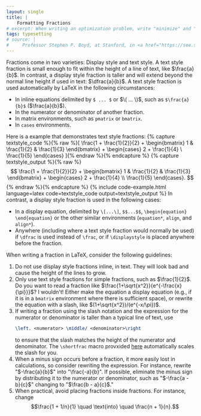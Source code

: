 ```yaml
---
layout: single
title: |
    Formatting Fractions
# excerpt: When writing an optimization problem, write "minimize" and "subject to" instead of "min" and "such that" or "s.t."
tags: typesetting
# source: |
#     Professor Stephen P. Boyd, at Stanford, in <a href="https://see.stanford.edu/Course/EE364A/78">Lecture 5 of his Convex Optimization course</a>, around the 13-minute mark.
---
```


Fractions come in two varieties: Display style and text style. A text style fraction is small enough to fit within the height of a line of text, like $\frac{a}{b}$. In contrast, a display style fraction is taller and will extend beyond the normal line height if used in text:&nbsp;$\dfrac{a}{b}$.
A text style fraction is used automatically by LaTeX in the following circumstances:
- In inline equations delimited by `$ ... $` or $\( ... \)$, such as `$\frac{a}{b}$` ($\frac{a}{b}$). 
- In the numerator or denominator of another fraction.
- In matrix environments, such as `pmatrix` or `bmatrix`.
- In `cases` environments.

Here is a example that demonstrates text style fractions:
{% capture textstyle_code %}{% raw %}\[
    \frac{1 + \frac{1}{2}}{2}
    +
    \begin{bmatrix} 
        1 & \frac{1}{2} & \frac{1}{3} 
    \end{bmatrix} 
    +
    \begin{cases} 
        2 + \frac{1}{4} \\
        \frac{1}{5}
    \end{cases}
\]{% endraw %}{% endcapture %}
{% capture textstyle_output %}{% raw %} 
    $$
        \frac{1 + \frac{1}{2}}{2}
        +
        \begin{bmatrix} 
            1 & \frac{1}{2} & \frac{1}{3} 
        \end{bmatrix} 
        +
        \begin{cases} 
            2 + \frac{1}{4} \\
            \frac{1}{5}
        \end{cases}.
    $$
{% endraw %}{% endcapture %}
{% include code-example.html  
    language=latex
    code=textstyle_code
    output=textstyle_output
%}
In contrast, a display style fraction is used in the following cases:
- In a display equation, delimited by `\[...\]`, `$$...$$`, `\begin{equation} \end{equation}` or the other similar environments (`equation*`, `align`, and `align*`).
- Anywhere (including where a text style fraction would normally be used) if `\dfrac` is used instead of `\frac`, or if `\displaystyle` is placed anywhere before the fraction.

When writing a fraction in LaTeX, consider the following guidelines:
 
1. Do not use display style fractions inline, in text. They will look bad and cause the height of the lines to grow.
2. Only use text style fractions for simple fractions, such as $\frac{1}{2}$. Do you want to read a fraction like $\frac{1+\sqrt{x^2}}{e^{-\frac{x}{\pi}}}$? I wouldn't! Either make the equation a display equation (e.g., if it is in a `bmatrix` environment where there is sufficient space), or rewrite the equation with a slash, like $(1+\sqrt{x^2})/(e^{-x/\pi})$.
3. If writing a fraction using the slash notation and the expression for the numerator or denominator is taller than a typical line of text, use 
    ```latex
    \left. <numerator> \middle/ <denominator>\right
    ```
    to ensure that the slash matches the height of the numerator and denominator. The `\shortfrac` macro provxided [here](/latex-macros/fractions) automatically scales the slash for you.
4. When a minus sign occurs before a fraction, it more easily lost in calculations, so consider rewriting the expression. For instance, rewrite "$-\frac{a}{b}$" into "\frac{-a}{b}". If possible, eliminate the minus sign by distributing it to the numerator or denominator, such as "$-\frac{a - b}{c}$" changing to "$\frac{b - a}{c}$."
5. When practical, avoid placing fractions inside fractions. For instance, change $$\frac{1 + 1/n}{1} \quad \text{into} \quad \frac{n + 1}{n}.$$ 